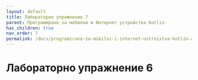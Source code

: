 ```yaml
---
layout: default
title: Лабораторно упражнение 7
parent: Програмиране за мобилни и Интернет устройства Kotlin
has_children: true
nav_order: 7
permalink: /docs/programirane-za-mobilni-i-internet-ustroistva-kotlin-аео/laboratorno-uprazhnenie-6
---
```


# Лабораторно упражнение 6
